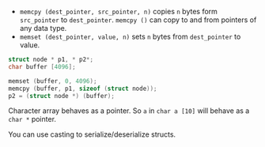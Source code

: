 - `memcpy (dest_pointer, src_pointer, n)` copies `n` bytes form `src_pointer` to `dest_pointer`. `memcpy ()` can copy to and from pointers of any data type.
- `memset (dest_pointer, value, n)` sets `n` bytes from `dest_pointer` to value.


```C
struct node * p1, * p2*;
char buffer [4096];

memset (buffer, 0, 4096);
memcpy (buffer, p1, sizeof (struct node));
p2 = (struct node *) (buffer);
```

Character array behaves as a pointer. So `a` in `char a [10]` will behave as a `char *` pointer.

You can use casting to serialize/deserialize structs.